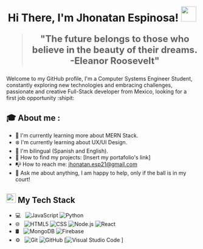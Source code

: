 <h1 align="center">Hi There, I'm Jhonatan Espinosa! <img height="40" src="https://emoji.gg/assets/emoji/7333-parrotdance.gif"></h1>
<blockquote style="font-size: 24px;">
  <p align="center">
    <strong>"The future belongs to those who believe in the beauty of their dreams. -Eleanor Roosevelt"</strong>
  </p>
</blockquote>

Welcome to my GitHub profile, I'm a Computer Systems Engineer Student, constantly exploring new technologies and embracing challenges, passionate and creative Full-Stack developer from Mexico, looking for a first job opportunity :shipit:

## :mortar_board: About me :
- :ant: I'm currently learning more about MERN Stack.
- :snowflake: I'm currently learning about UX/UI Design.
- :fallen_leaf: I'm bilingual (Spanish and English).
- :bell: How to find my projects: [Insert my portafolio's link]
- :mailbox_with_no_mail: How to reach me: jhonatan.esp21@gmail.com
- 💬 Ask me about anything, I am happy to help, only if the ball is in my court!


## <img src="https://media2.giphy.com/media/QssGEmpkyEOhBCb7e1/giphy.gif?cid=ecf05e47a0n3gi1bfqntqmob8g9aid1oyj2wr3ds3mg700bl&rid=giphy.gif" width ="25"><b> My Tech Stack</b>
- 💻 &nbsp;
  ![JavaScript](https://img.shields.io/badge/-JavaScript-333333?style=flat&logo=javascript)
  ![Python](https://img.shields.io/badge/-Python-333333?style=flat&logo=python)
- 🌐 &nbsp;
  ![HTML5](https://img.shields.io/badge/-HTML5-333333?style=flat&logo=HTML5)
  ![CSS](https://img.shields.io/badge/-CSS-333333?style=flat&logo=CSS3&logoColor=1572B6)
  ![Node.js](https://img.shields.io/badge/-Node.js-333333?style=flat&logo=node.js)
  ![React](https://img.shields.io/badge/-React-333333?style=flat&logo=react)
- 🛢 &nbsp;
  ![MongoDB](https://img.shields.io/badge/-MongoDB-333333?style=flat&logo=mongodb)
  ![Firebase](https://img.shields.io/badge/-Firebase-333333?style=flat&logo=firebase)
- ⚙️ &nbsp;
  ![Git](https://img.shields.io/badge/-Git-333333?style=flat&logo=git)
  ![GitHub](https://img.shields.io/badge/-GitHub-333333?style=flat&logo=github)
  [![Visual Studio Code](https://img.shields.io/badge/-VScode-333333?style=flat&logo=visual-studio-code&logoColor=007ACC)&nbsp;]




<!--
**JhonatanEspinosa02/JhonatanEspinosa02** is a ✨ _special_ ✨ repository because its `README.md` (this file) appears on your GitHub profile.

Here are some ideas to get you started:

- 🔭 I’m currently working on ...
- 🌱 I’m currently learning ...
- 👯 I’m looking to collaborate on ...
- 🤔 I’m looking for help with ...
- 💬 Ask me about ...
- 📫 How to reach me: ...
- 😄 Pronouns: ...
- ⚡ Fun fact: ...
-->
